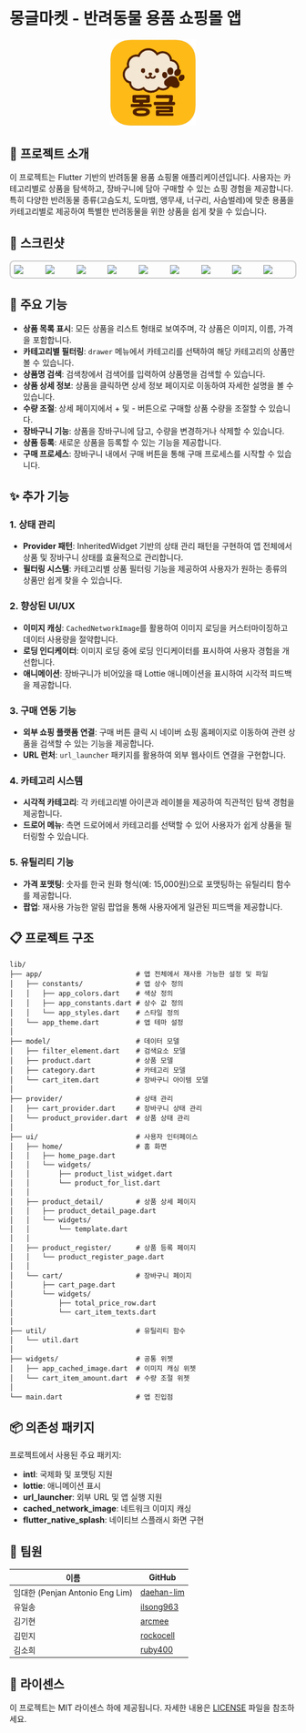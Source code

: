 # 몽글마켓 - 반려동물 용품 쇼핑몰 앱

<p align="center">
  <img src="assets/images/app_icon.png" alt="몽글마켓 앱 아이콘" width="150"/>
</p>

## 📌 프로젝트 소개

이 프로젝트는 Flutter 기반의 반려동물 용품 쇼핑몰 애플리케이션입니다. 사용자는 카테고리별로 상품을 탐색하고, 장바구니에 담아 구매할 수 있는 쇼핑 경험을 제공합니다. 특히 다양한 반려동물 종류(고슴도치, 도마뱀, 앵무새, 너구리, 사슴벌레)에 맞춘 용품을 카테고리별로 제공하여 특별한 반려동물을 위한 상품을 쉽게 찾을 수 있습니다.

## 📱 스크린샷

<div style="display: flex; overflow-x: auto; border: 2px solid #ccc; padding: 6px; border-radius: 8px;">  
  <img src="images/1.png" width="240" style="margin-right: 5px;" />  
  <img src="images/2.png" width="240" style="margin-right: 5px;" />  
  <img src="images/3.png" width="240" style="margin-right: 5px;" />  
  <img src="images/4.png" width="240" style="margin-right: 5px;" />  
  <img src="images/5.png" width="240" style="margin-right: 5px;" />  
  <img src="images/6.png" width="240" style="margin-right: 5px;" />  
  <img src="images/7.png" width="240" style="margin-right: 5px;" />  
  <img src="images/8.png" width="240" style="margin-right: 5px;" />  
  <img src="images/9.png" width="240" />  
</div>

## 🎯 주요 기능

- **상품 목록 표시**: 모든 상품을 리스트 형태로 보여주며, 각 상품은 이미지, 이름, 가격을 포함합니다.
- **카테고리별 필터링**: `drawer` 메뉴에서 카테고리를 선택하여 해당 카테고리의 상품만 볼 수 있습니다.
- **상품명 검색**: 검색창에서 검색어를 입력하여 상품명을 검색할 수 있습니다.
- **상품 상세 정보**: 상품을 클릭하면 상세 정보 페이지로 이동하여 자세한 설명을 볼 수 있습니다.
- **수량 조절**: 상세 페이지에서 + 및 - 버튼으로 구매할 상품 수량을 조절할 수 있습니다.
- **장바구니 기능**: 상품을 장바구니에 담고, 수량을 변경하거나 삭제할 수 있습니다.
- **상품 등록**: 새로운 상품을 등록할 수 있는 기능을 제공합니다.
- **구매 프로세스**: 장바구니 내에서 구매 버튼을 통해 구매 프로세스를 시작할 수 있습니다.

## ✨ 추가 기능

### 1. 상태 관리

- **Provider 패턴**: InheritedWidget 기반의 상태 관리 패턴을 구현하여 앱 전체에서 상품 및 장바구니 상태를 효율적으로 관리합니다.
- **필터링 시스템**: 카테고리별 상품 필터링 기능을 제공하여 사용자가 원하는 종류의 상품만 쉽게 찾을 수 있습니다.

### 2. 향상된 UI/UX

- **이미지 캐싱**: `CachedNetworkImage`를 활용하여 이미지 로딩을 커스터마이징하고 데이터 사용량을 절약합니다.
- **로딩 인디케이터**: 이미지 로딩 중에 로딩 인디케이터를 표시하여 사용자 경험을 개선합니다.
- **애니메이션**: 장바구니가 비어있을 때 Lottie 애니메이션을 표시하여 시각적 피드백을 제공합니다.

### 3. 구매 연동 기능

- **외부 쇼핑 플랫폼 연결**: 구매 버튼 클릭 시 네이버 쇼핑 홈페이지로 이동하여 관련 상품을 검색할 수 있는 기능을 제공합니다.
- **URL 런처**: `url_launcher` 패키지를 활용하여 외부 웹사이트 연결을 구현합니다.

### 4. 카테고리 시스템

- **시각적 카테고리**: 각 카테고리별 아이콘과 레이블을 제공하여 직관적인 탐색 경험을 제공합니다.
- **드로어 메뉴**: 측면 드로어에서 카테고리를 선택할 수 있어 사용자가 쉽게 상품을 필터링할 수 있습니다.

### 5. 유틸리티 기능

- **가격 포맷팅**: 숫자를 한국 원화 형식(예: 15,000원)으로 포맷팅하는 유틸리티 함수를 제공합니다.
- **팝업**: 재사용 가능한 알림 팝업을 통해 사용자에게 일관된 피드백을 제공합니다.

## 📋 프로젝트 구조

```
lib/
├── app/                       # 앱 전체에서 재사용 가능한 설정 및 파일
│   ├── constants/             # 앱 상수 정의
│   │   ├── app_colors.dart    # 색상 정의
│   │   ├── app_constants.dart # 상수 값 정의
│   │   └── app_styles.dart    # 스타일 정의
│   └── app_theme.dart         # 앱 테마 설정
│
├── model/                     # 데이터 모델
│   ├── filter_element.dart    # 검색요소 모델
│   ├── product.dart           # 상품 모델
│   ├── category.dart          # 카테고리 모델
│   └── cart_item.dart         # 장바구니 아이템 모델
│
├── provider/                  # 상태 관리
│   ├── cart_provider.dart     # 장바구니 상태 관리
│   └── product_provider.dart  # 상품 상태 관리
│
├── ui/                        # 사용자 인터페이스
│   ├── home/                  # 홈 화면
│   │   ├── home_page.dart
│   │   └── widgets/
│   │       ├── product_list_widget.dart
│   │       └── product_for_list.dart
│   │
│   ├── product_detail/        # 상품 상세 페이지
│   │   ├── product_detail_page.dart
│   │   └── widgets/
│   │       └── template.dart
│   │
│   ├── product_register/      # 상품 등록 페이지
│   │   └── product_register_page.dart
│   │
│   └── cart/                  # 장바구니 페이지
│       ├── cart_page.dart
│       └── widgets/
│           ├── total_price_row.dart
│           └── cart_item_texts.dart
│
├── util/                      # 유틸리티 함수
│   └── util.dart
│
├── widgets/                   # 공통 위젯
│   ├── app_cached_image.dart  # 이미지 캐싱 위젯
│   └── cart_item_amount.dart  # 수량 조절 위젯
│
└── main.dart                  # 앱 진입점
```

## 📦 의존성 패키지

프로젝트에서 사용된 주요 패키지:

- **intl**: 국제화 및 포맷팅 지원
- **lottie**: 애니메이션 표시
- **url_launcher**: 외부 URL 및 앱 실행 지원
- **cached_network_image**: 네트워크 이미지 캐싱
- **flutter_native_splash**: 네이티브 스플래시 화면 구현

## 👥 팀원

| 이름                           | GitHub                                      |
| ---------------------------- | ------------------------------------------- |
| 임대한 (Penjan Antonio Eng Lim) | [daehan-lim](https://github.com/daehan-lim) |
| 유일송                          | [ilsong963](https://github.com/ilsong963)   |
| 김기현                          | [arcmee](https://github.com/arcmee)         |
| 김민지                          | [rockocell](https://github.com/rockocell)   |
| 김소희                          | [ruby400](https://github.com/ruby400)       |

## 📄 라이센스

이 프로젝트는 MIT 라이센스 하에 제공됩니다. 자세한 내용은 [LICENSE](LICENSE) 파일을 참조하세요.